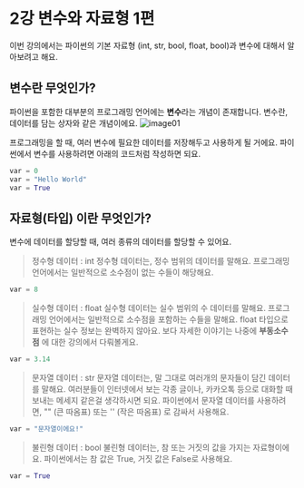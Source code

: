 # 2강 변수와 자료형 1편
이번 강의에서는 파이썬의 기본 자료형 (int, str, bool, float, bool)과 변수에 대해서 알아보려고 해요.

## 변수란 무엇인가?
파이썬을 포함한 대부분의 프로그래밍 언어에는 **변수**라는 개념이 존재합니다. 변수란, 데이터를 담는 상자와 같은 개념이에요.
![image01](img01-variable.jpg)

프로그래밍을 할 때, 여러 변수에 필요한 데이터를 저장해두고 사용하게 될 거에요.
파이썬에서 변수를 사용하려면 아래의 코드처럼 작성하면 되요.
```python
var = 0
var = "Hello World"
var = True
```

## 자료형(타입) 이란 무엇인가?
변수에 데이터를 할당할 때, 여러 종류의 데이터를 할당할 수 있어요.
> 정수형 데이터 : int
정수형 데이터는, 정수 범위의 데이터를 말해요.
프로그래밍 언어에서는 일반적으로 소수점이 없는 수들이 해당해요.
```python
var = 8
```
> 실수형 데이터 : float
실수형 데이터는 실수 범위의 수 데이터를 말해요.
프로그래밍 언어에서는 일반적으로 소수점을 포함하는 수들을 말해요.
float 타입으로 표현하는 실수 정보는 완벽하지 않아요. 보다 자세한 이야기는 나중에 **부동소수점** 에 대한 강의에서 다뤄볼게요.
```python
var = 3.14
```
> 문자열 데이터 : str
문자열 데이터는, 말 그대로 여러개의 문자들이 담긴 데이터를 말해요. 여러분들이 인터넷에서 보는 각종 글이나, 카카오톡 등으로 대화할 때 보내는 메세지 같은걸 생각하시면 되요.
파이썬에서 문자열 데이터를 사용하려면, "" (큰 따옴표) 또는 '' (작은 따옴표) 로 감싸서 사용해요.
```python
var = "문자열이에요!"
```
> 불린형 데이터 : bool
불린형 데이터는, 참 또는 거짓의 값을 가지는 자료형이에요.
파이썬에서는 참 값은 True, 거짓 값은 False로 사용해요.
```python
var = True
```

